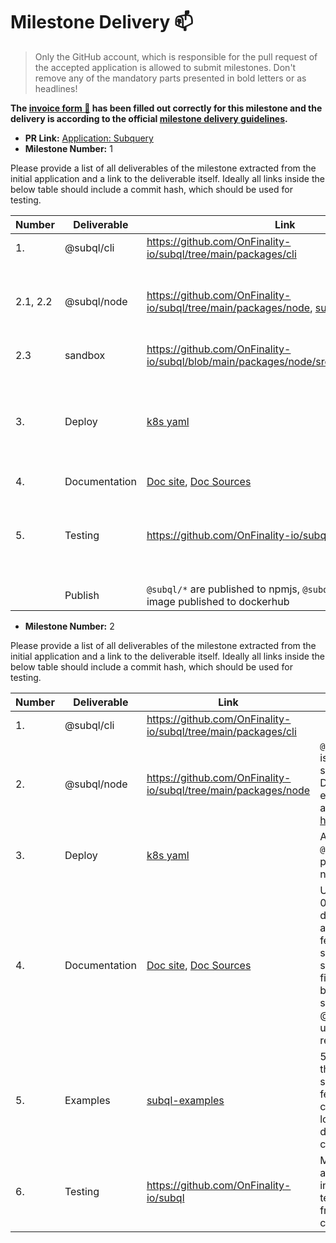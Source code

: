 # Milestone Delivery :mailbox:

> Only the GitHub account, which is responsible for the pull request of the accepted application is allowed to submit milestones. Don't remove any of the mandatory parts presented in bold letters or as headlines!

**The [invoice form :pencil:](https://forms.gle/8Wx7nxtq8fKrsuEz8) has been filled out correctly for this milestone and the delivery is according to the official [milestone delivery guidelines](https://github.com/w3f/General-Grants-Program/blob/master/grants/milestone-deliverables-guidelines.md).**  

* **PR Link:** [Application: Subquery](https://github.com/w3f/Open-Grants-Program/pull/136)
* **Milestone Number:** 1

Please provide a list of all deliverables of the milestone extracted from the initial application and a link to the deliverable itself. Ideally all links inside the below table should include a commit hash, which should be used for testing.

| Number | Deliverable | Link | Notes |
| ------------- | ------------- | ------------- |------------- |
| 1. | @subql/cli | https://github.com/OnFinality-io/subql/tree/main/packages/cli | | 
| 2.1, 2.2  | @subql/node | https://github.com/OnFinality-io/subql/tree/main/packages/node, [subql-examples](https://github.com/OnFinality-io/subql-examples) | These features are covered in our examples repo|
| 2.3 | sandbox | https://github.com/OnFinality-io/subql/blob/main/packages/node/src/indexer/sandbox.ts | |
| 3. | Deploy | [k8s yaml](https://github.com/OnFinality-io/subql/tree/main/deploy/k8s) | docker-compose.yml is included in each example project and the starter template |
| 4. | Documentation | [Doc site](https://doc.subquery.network), [Doc Sources](https://github.com/OnFinality-io/subql/tree/main/docs) | |
| 5. | Testing | https://github.com/OnFinality-io/subql | Includes unit tests and integration tests. Tests passing are required in PR workflow.|
|  | Publish | `@subql/*` are published to npmjs, `@subql/node` has docker image published to dockerhub | |

* **Milestone Number:** 2

Please provide a list of all deliverables of the milestone extracted from the initial application and a link to the deliverable itself. Ideally all links inside the below table should include a commit hash, which should be used for testing.

| Number | Deliverable | Link | Notes |
| ------------- | ------------- | ------------- |------------- |
| 1. | @subql/cli | https://github.com/OnFinality-io/subql/tree/main/packages/cli | | 
| 2. | @subql/node | https://github.com/OnFinality-io/subql/tree/main/packages/node | `@polkadot/api` is supported since 0.7.0. Detailed examples are also available [here](https://github.com/OnFinality-io/subql-examples/tree/main/validator-threshold). |
| 3. | Deploy | [k8s yaml](https://github.com/OnFinality-io/subql/tree/main/deploy/k8s) | Additionally, `@subql/node` is published to npmjs as well. |
| 4. | Documentation | [Doc site](https://doc.subquery.network), [Doc Sources](https://github.com/OnFinality-io/subql/tree/main/docs) | Update to 0.7.0, add details of new added features like success and specVersion filter, batchSize setting, @polkadot/api usage and restrictions. |
| 5. | Examples | [subql-examples](https://github.com/OnFinality-io/subql-examples) | 5 examples that cover all supported features. All can run locally via docker-compose |
| 6. | Testing | https://github.com/OnFinality-io/subql | More tests added, integration tests will run from docker-compose |
